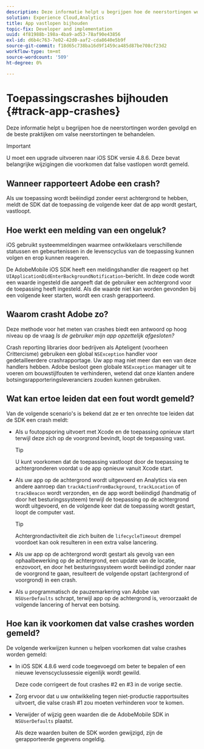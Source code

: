 ```yaml
---
description: Deze informatie helpt u begrijpen hoe de neerstortingen worden gevolgd en de beste praktijken om valse neerstortingen te behandelen.
solution: Experience Cloud,Analytics
title: App vastlopen bijhouden
topic-fix: Developer and implementation
uuid: 4f81988b-198a-4ba9-ad53-78af90e43856
exl-id: d6b4c763-7e02-42d0-aaf2-cda8640e5b9f
source-git-commit: f18d65c738ba16d9f1459ca485d87be708cf23d2
workflow-type: tm+mt
source-wordcount: '509'
ht-degree: 0%

---
```


# Toepassingscrashes bijhouden {#track-app-crashes}

Deze informatie helpt u begrijpen hoe de neerstortingen worden gevolgd en de beste praktijken om valse neerstortingen te behandelen.

>[!IMPORTANT]
>
>U moet een upgrade uitvoeren naar iOS SDK versie 4.8.6. Deze bevat belangrijke wijzigingen die voorkomen dat false vastlopen wordt gemeld.

## Wanneer rapporteert Adobe een crash?

Als uw toepassing wordt beëindigd zonder eerst achtergrond te hebben, meldt de SDK dat de toepassing de volgende keer dat de app wordt gestart, vastloopt.

## Hoe werkt een melding van een ongeluk?

iOS gebruikt systeemmeldingen waarmee ontwikkelaars verschillende statussen en gebeurtenissen in de levenscyclus van de toepassing kunnen volgen en erop kunnen reageren.

De AdobeMobile iOS SDK heeft een meldingshandler die reageert op het `UIApplicationDidEnterBackgroundNotification`-bericht. In deze code wordt een waarde ingesteld die aangeeft dat de gebruiker een achtergrond voor de toepassing heeft ingesteld. Als die waarde niet kan worden gevonden bij een volgende keer starten, wordt een crash gerapporteerd.

## Waarom crasht Adobe zo?

Deze methode voor het meten van crashes biedt een antwoord op hoog niveau op de vraag *Is de gebruiker mijn app opzettelijk afgesloten?*

Crash reporting libraries door bedrijven als Apteligent (voorheen Crittercisme) gebruiken een global `NSException` handler voor gedetailleerdere crashrapportage. Uw app mag niet meer dan een van deze handlers hebben. Adobe besloot geen globale `NSException` manager uit te voeren om bouwstijlfouten te verhinderen, wetend dat onze klanten andere botsingsrapporteringsleveranciers zouden kunnen gebruiken.

## Wat kan ertoe leiden dat een fout wordt gemeld?

Van de volgende scenario&#39;s is bekend dat ze er ten onrechte toe leiden dat de SDK een crash meldt:

* Als u foutopsporing uitvoert met Xcode en de toepassing opnieuw start terwijl deze zich op de voorgrond bevindt, loopt de toepassing vast.

   >[!TIP]
   >
   >U kunt voorkomen dat de toepassing vastloopt door de toepassing te achtergronderen voordat u de app opnieuw vanuit Xcode start.

* Als uw app op de achtergrond wordt uitgevoerd en Analytics via een andere aanroep dan `trackActionFromBackground`, `trackLocation` of `trackBeacon` wordt verzonden, en de app wordt beëindigd (handmatig of door het besturingssysteem) terwijl de toepassing op de achtergrond wordt uitgevoerd, en de volgende keer dat de toepassing wordt gestart, loopt de computer vast.

   >[!TIP]
   >
   >Achtergrondactiviteit die zich buiten de `lifecycleTimeout` drempel voordoet kan ook resulteren in een extra valse lancering.

* Als uw app op de achtergrond wordt gestart als gevolg van een ophaalbewerking op de achtergrond, een update van de locatie, enzovoort, en door het besturingssysteem wordt beëindigd zonder naar de voorgrond te gaan, resulteert de volgende opstart (achtergrond of voorgrond) in een crash.
* Als u programmatisch de pauzemarkering van Adobe van `NSUserDefaults` schrapt, terwijl app op de achtergrond is, veroorzaakt de volgende lancering of hervat een botsing.

## Hoe kan ik voorkomen dat valse crashes worden gemeld?

De volgende werkwijzen kunnen u helpen voorkomen dat valse crashes worden gemeld:

* In iOS SDK 4.8.6 werd code toegevoegd om beter te bepalen of een nieuwe levenscyclussessie eigenlijk wordt gewild.

   Deze code corrigeert de fout crashes #2 en #3 in de vorige sectie.

* Zorg ervoor dat u uw ontwikkeling tegen niet-productie rapportsuites uitvoert, die valse crash #1 zou moeten verhinderen voor te komen.
* Verwijder of wijzig geen waarden die de AdobeMobile SDK in `NSUserDefaults` plaatst.

   Als deze waarden buiten de SDK worden gewijzigd, zijn de gerapporteerde gegevens ongeldig.
